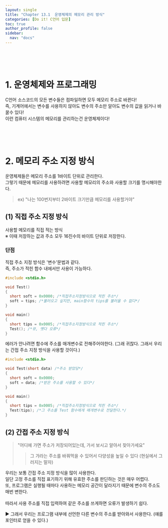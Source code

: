 ```yaml
---
layout: single
title: "Chapter 13.1  운영체제의 메모리 관리 방식"
categories: [Do it! C언어 입문]
toc: true
author_profile: false
sidebar:
  nav: "docs"
---
```

<br><br><br>

# 1. 운영체제와 프로그래밍
C언어 소스코드의 모든 변수들은 컴파일하면 모두 메모리 주소로 바뀐다!<br>
즉, 기계어에서는 변수를 사용하지 않아도 변수의 주소만 알아도 변수의 값을 읽거나 바꿀수 있다! <br>
이런 컴퓨터 시스템의 메모리를 관리하는건 운영체제이다!


<br><br><br>

# 2. 메모리 주소 지정 방식
운영체제들은 메모리 주소를 1바이트 단위로 관리한다.<br>
그렇기 때문에 메모리를 사용하려면 사용할 메모리의 주소와 사용할 크기를 명시해야한다.<br>
> ex) "나는 100번지부터 2바이트 크기만큼 메모리를 사용할거야"

## (1) 직접 주소 지정 방식
사용할 메모리를 직접 적는 방식<br>
※ 이때 저장하는 값과 주소 모두 16진수의 바이트 단위로 저장한다.

### 단점
직접 주소 지정 방식은 '변수'문법과 같다.<br>
즉, 주소가 적힌 함수 내에서만 사용이 가능하다.

```c
#include <stdio.h>

void Test()
{
  short soft = 0x0000; /*직접주소지정방식으로 적힌 주소*/
  soft = tips; /*불러오고 싶지만, main함수의 tips를 불러올 수 없다*/
}

void main()
{
  short tips = 0x0005; /*직접주소지정방식으로 적힌 주소*/
  Test(); /*뀨, 옛다 오류*/
}

```

에러가 안나려면 함수에 주소를 매개변수로 전해주어야한다. (그래 귀찮다. 그래서 우리는 간접 주소 지정 방식을 사용할 것이다.)
```c
#include <stdio.h>

void Test(short data) /*주소 받았당*/
{
  short soft = 0x0000;
  soft = data; /*받은 주소를 사용할 수 있다*/
}

void main()
{
  short tips = 0x0005; /*직접주소지정방식으로 적힌 주소*/
  Test(tips); /*그 주소를 Test 함수에게 매개변수로 전달한다.*/
}
```

## (2) 간접 주소 지정 방식
> "어디에 가면 주소가 저장되어있는데, 가서 보시고 알아서 찾아가세요"
>> 그 가라는 주소를 바꿔먹을 수 있어서 다양성을 높일 수 있다 (현실에서 그러지는 말자)

우리는 보통 간접 주소 지정 방식을 많이 사용한다. <br>
일단 고정 주소를 직접 표기하기 위해 유효한 주소를 판딘하는 것은 매우 어렵다. <br>
또, 프로그램은 실행될 때마다 사용하는 메모리 공간이 달라지기 때문에 변수의 주소도 매번 변한다.<br><br>
따라서 사용 주소를 직접 입력하여 같은 주소를 쓰게하면 오류가 발생하기 쉽다. <br>

▶  그래서 우리는 프로그램 내부에 선언한 다른 변수의 주소를 받아와서 사용한다.  (얘를 포인터로 얻을 수 있다.)